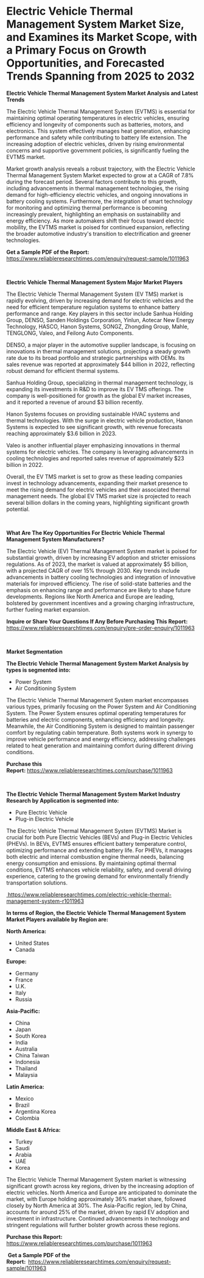 <p><h1>Electric Vehicle Thermal Management System Market Size, and Examines its Market Scope, with a Primary Focus on Growth Opportunities, and Forecasted Trends Spanning from 2025 to 2032</h1></p><p><strong>Electric Vehicle Thermal Management System Market Analysis and Latest Trends</strong></p>
<p><p>The Electric Vehicle Thermal Management System (EVTMS) is essential for maintaining optimal operating temperatures in electric vehicles, ensuring efficiency and longevity of components such as batteries, motors, and electronics. This system effectively manages heat generation, enhancing performance and safety while contributing to battery life extension. The increasing adoption of electric vehicles, driven by rising environmental concerns and supportive government policies, is significantly fueling the EVTMS market.</p><p>Market growth analysis reveals a robust trajectory, with the Electric Vehicle Thermal Management System Market expected to grow at a CAGR of 7.8% during the forecast period. Several factors contribute to this growth, including advancements in thermal management technologies, the rising demand for high-efficiency electric vehicles, and ongoing innovations in battery cooling systems. Furthermore, the integration of smart technology for monitoring and optimizing thermal performance is becoming increasingly prevalent, highlighting an emphasis on sustainability and energy efficiency. As more automakers shift their focus toward electric mobility, the EVTMS market is poised for continued expansion, reflecting the broader automotive industry's transition to electrification and greener technologies.</p></p>
<p><strong>Get a Sample PDF of the Report:&nbsp;</strong> <a href="https://www.reliableresearchtimes.com/enquiry/request-sample/1011963?utm_campaign=3538&utm_medium=2&utm_source=Github&utm_content=ia&utm_term=17042025&utm_id=electric-vehicle-thermal-management-system">https://www.reliableresearchtimes.com/enquiry/request-sample/1011963</a></p>
<p>&nbsp;</p>
<p><strong>Electric Vehicle Thermal Management System Major Market Players</strong></p>
<p><p>The Electric Vehicle Thermal Management System (EV TMS) market is rapidly evolving, driven by increasing demand for electric vehicles and the need for efficient temperature regulation systems to enhance battery performance and range. Key players in this sector include Sanhua Holding Group, DENSO, Sanden Holdings Corporation, Yinlun, Aotecar New Energy Technology, HASCO, Hanon Systems, SONGZ, Zhongding Group, Mahle, TENGLONG, Valeo, and Feilong Auto Components.</p><p>DENSO, a major player in the automotive supplier landscape, is focusing on innovations in thermal management solutions, projecting a steady growth rate due to its broad portfolio and strategic partnerships with OEMs. Its sales revenue was reported at approximately $44 billion in 2022, reflecting robust demand for efficient thermal systems.</p><p>Sanhua Holding Group, specializing in thermal management technology, is expanding its investments in R&D to improve its EV TMS offerings. The company is well-positioned for growth as the global EV market increases, and it reported a revenue of around $3 billion recently.</p><p>Hanon Systems focuses on providing sustainable HVAC systems and thermal technologies. With the surge in electric vehicle production, Hanon Systems is expected to see significant growth, with revenue forecasts reaching approximately $3.6 billion in 2023.</p><p>Valeo is another influential player emphasizing innovations in thermal systems for electric vehicles. The company is leveraging advancements in cooling technologies and reported sales revenue of approximately $23 billion in 2022.</p><p>Overall, the EV TMS market is set to grow as these leading companies invest in technology advancements, expanding their market presence to meet the rising demand for electric vehicles and their associated thermal management needs. The global EV TMS market size is projected to reach several billion dollars in the coming years, highlighting significant growth potential.</p></p>
<p>&nbsp;</p>
<p><strong>What Are The Key Opportunities For Electric Vehicle Thermal Management System Manufacturers?</strong></p>
<p><p>The Electric Vehicle (EV) Thermal Management System market is poised for substantial growth, driven by increasing EV adoption and stricter emissions regulations. As of 2023, the market is valued at approximately $5 billion, with a projected CAGR of over 15% through 2030. Key trends include advancements in battery cooling technologies and integration of innovative materials for improved efficiency. The rise of solid-state batteries and the emphasis on enhancing range and performance are likely to shape future developments. Regions like North America and Europe are leading, bolstered by government incentives and a growing charging infrastructure, further fueling market expansion.</p></p>
<p><strong>Inquire or Share Your Questions If Any Before Purchasing This Report:</strong> <a href="https://www.reliableresearchtimes.com/enquiry/pre-order-enquiry/1011963?utm_campaign=3538&utm_medium=2&utm_source=Github&utm_content=ia&utm_term=17042025&utm_id=electric-vehicle-thermal-management-system">https://www.reliableresearchtimes.com/enquiry/pre-order-enquiry/1011963</a></p>
<p>&nbsp;</p>
<p><strong>Market Segmentation</strong></p>
<p><strong>The Electric Vehicle Thermal Management System Market Analysis by types is segmented into:</strong></p>
<p><ul><li>Power System</li><li>Air Conditioning System</li></ul></p>
<p><p>The Electric Vehicle Thermal Management System market encompasses various types, primarily focusing on the Power System and Air Conditioning System. The Power System ensures optimal operating temperatures for batteries and electric components, enhancing efficiency and longevity. Meanwhile, the Air Conditioning System is designed to maintain passenger comfort by regulating cabin temperature. Both systems work in synergy to improve vehicle performance and energy efficiency, addressing challenges related to heat generation and maintaining comfort during different driving conditions.</p></p>
<p><strong>Purchase this Report:&nbsp;</strong><a href="https://www.reliableresearchtimes.com/purchase/1011963?utm_campaign=3538&utm_medium=2&utm_source=Github&utm_content=ia&utm_term=17042025&utm_id=electric-vehicle-thermal-management-system">https://www.reliableresearchtimes.com/purchase/1011963</a></p>
<p>&nbsp;</p>
<p><strong>The Electric Vehicle Thermal Management System Market Industry Research by Application is segmented into:</strong></p>
<p><ul><li>Pure Electric Vehicle</li><li>Plug-in Electric Vehicle</li></ul></p>
<p><p>The Electric Vehicle Thermal Management System (EVTMS) Market is crucial for both Pure Electric Vehicles (BEVs) and Plug-in Electric Vehicles (PHEVs). In BEVs, EVTMS ensures efficient battery temperature control, optimizing performance and extending battery life. For PHEVs, it manages both electric and internal combustion engine thermal needs, balancing energy consumption and emissions. By maintaining optimal thermal conditions, EVTMS enhances vehicle reliability, safety, and overall driving experience, catering to the growing demand for environmentally friendly transportation solutions.</p></p>
<p><a href="https://www.reliableresearchtimes.com/electric-vehicle-thermal-management-system-r1011963?utm_campaign=3538&utm_medium=2&utm_source=Github&utm_content=ia&utm_term=17042025&utm_id=electric-vehicle-thermal-management-system">&nbsp;https://www.reliableresearchtimes.com/electric-vehicle-thermal-management-system-r1011963</a></p>
<p><strong>In terms of Region, the Electric Vehicle Thermal Management System Market Players available by Region are:</strong></p>
<p>
    <p> <strong> North America: </strong>
        <ul>
            <li>United States</li>
            <li>Canada</li>
        </ul>
        </p> 
    <p> <strong> Europe: </strong>
        <ul>
            <li>Germany</li>
            <li>France</li>
            <li>U.K.</li>
            <li>Italy</li>
            <li>Russia</li>
        </ul>
        </p> 
    <p> <strong> Asia-Pacific: </strong>
        <ul>
            <li>China</li>
            <li>Japan</li>
            <li>South Korea</li>
            <li>India</li>
            <li>Australia</li>
            <li>China Taiwan</li>
            <li>Indonesia</li>
            <li>Thailand</li>
            <li>Malaysia</li>
        </ul>
        </p> 
    <p> <strong> Latin America: </strong>
        <ul>
            <li>Mexico</li>
            <li>Brazil</li>
            <li>Argentina Korea</li>
            <li>Colombia</li>
        </ul>
        </p> 
    <p> <strong> Middle East & Africa: </strong>
        <ul>
            <li>Turkey</li>
            <li>Saudi</li>
            <li>Arabia</li>
            <li>UAE</li>
            <li>Korea</li>
        </ul>
    </p>
    </p>
<p><p>The Electric Vehicle Thermal Management System market is witnessing significant growth across key regions, driven by the increasing adoption of electric vehicles. North America and Europe are anticipated to dominate the market, with Europe holding approximately 36% market share, followed closely by North America at 30%. The Asia-Pacific region, led by China, accounts for around 25% of the market, driven by rapid EV adoption and investment in infrastructure. Continued advancements in technology and stringent regulations will further bolster growth across these regions.</p></p>
<p><strong>Purchase this Report: </strong><a href="https://www.reliableresearchtimes.com/purchase/1011963?utm_campaign=3538&utm_medium=2&utm_source=Github&utm_content=ia&utm_term=17042025&utm_id=electric-vehicle-thermal-management-system">https://www.reliableresearchtimes.com/purchase/1011963</a></p>
<p>&nbsp;<strong>Get a Sample PDF of the Report:&nbsp;&nbsp;</strong><a href="https://www.reliableresearchtimes.com/enquiry/request-sample/1011963?utm_campaign=3538&utm_medium=2&utm_source=Github&utm_content=ia&utm_term=17042025&utm_id=electric-vehicle-thermal-management-system">https://www.reliableresearchtimes.com/enquiry/request-sample/1011963</a></p>
<p><strong></strong></p>
<p><p></p><p></p><p></p></p>